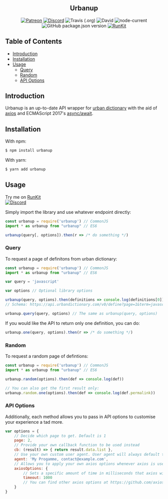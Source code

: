 <h2 align="center">Urbanup</h2>

<p align="center">
<a href="https://patreon.com/yeen"><img alt="Patreon" src="https://img.shields.io/badge/patreon-donate?color=F77F6F&labelColor=F96854&logo=patreon&logoColor=ffffff"></a>
<a href="https://discord.gg/eazpsZNrRk"><img alt="Discord" src="https://img.shields.io/discord/368557500884189186?color=7389D8&labelColor=6A7EC2&logo=discord&logoColor=ffffff"></a>
<img alt="Travis (.org)" src="https://img.shields.io/travis/MrGriefs/urbanup">
<img alt="David" src="https://img.shields.io/david/MrGriefs/urbanup">
<img alt="node-current" src="https://img.shields.io/node/v/urbanup">
<img alt="GitHub package.json version" src="https://img.shields.io/github/package-json/v/MrGriefs/urbanup">
<a href="https://npm.runkit.com/urbanup"><img alt="RunKit" src="https://img.shields.io/badge/Run-Kit-red"></a>
</p>

## Table of Contents

- [Introduction](#introduction)
- [Installation](#installation)
- [Usage](#usage)
  - [Query](#e621-and-e926)
  - [Random](#furrybot)
  - [API Options](#api-options)

## Introduction

Urbanup is an up-to-date API wrapper for [urban dictionary](http://urbanup.com) with the aid of [axios](https://npmjs.org/package/axios) and ECMAScript 2017's [async/await](https://developer.mozilla.org/en-US/docs/Learn/JavaScript/Asynchronous/Async_await).

## Installation

With npm:  

```bash
$ npm install urbanup
```

With yarn:  

```bash
$ yarn add urbanup
```

## Usage

Try me on [RunKit](https://npm.runkit.com/urbanup)  
<a href="https://discord.gg/eazpsZNrRk" target="_blank"><img alt="Discord" src="https://img.shields.io/discord/368557500884189186?color=7389D8&labelColor=6A7EC2&logo=discord&logoColor=ffffff"></a>  

Simply import the library and use whatever endpoint directly:

```javascript
const urbanup = require('urbanup') // CommonJS
import * as urbanup from "urbanup" // ES6

urbanup(query[, options]).then(r => /* do something */)
```

### Query

To request a page of definitons from urban dictionary:

```javascript
const urbanup = require('urbanup') // CommonJS
import * as urbanup from "urbanup" // ES6

var query = 'javascript'

var options // Optional library options

urbanup(query, options).then(definitions => console.log(definitions[0])) // Returns an array of matching definitions
// Schema: https://api.urbandictionary.com/v0/define?page=1&term=javascript

urbanup.query(query, options) // The same as urbanup(query, options)
```

If you would like the API to return only one definition, you can do:

```javascript
urbanup.one(query, options).then(r => /* do something */)
```

### Random

To request a random page of defintions:

```javascript
const urbanup = require('urbanup') // CommonJS
import * as urbanup from "urbanup" // ES6

urbanup.random(options).then(def => console.log(def))

// You can also get the first result only:
urbanup.random.one(options).then(def => console.log(def.permalink))
```

### API Options

Additionally, each method allows you to pass in API options to customise your experience a tad more.

```javascript
var options = {
    // Decide which page to get. Default is 1
    page: 2,
    // Provide your own callback function to be used instead
    cb: (result) => { return result.data.list },
    // Use your own custom user agent. User agent will always default to your Node.js version and OS name if no agent is provided
    agent: 'My Progamme, contact@example.com',
    // Allows you to apply your own axios options whenever axios is used.
    axiosOptions: {
        // Sets a specific amount of time in milliseconds that axios will wait until the requested server responds.
        timeout: 1000 
        // You can find other axios options at https://github.com/axios/axios#request-config
    }
}
```
